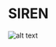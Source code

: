 # SIREN
 
![alt text](https://github.com/RedRyan111/SIREN/tree/main/Imgs/Siren.png "SIREN Results")
